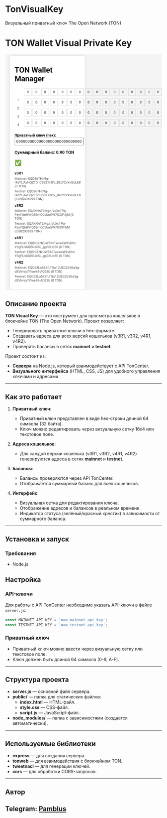 # TonVisualKey
Визуальный приватный ключ The Open Network (TON)
# TON Wallet Visual Private Key

![image](VisualKey.jpg)
## Описание проекта

**TON Visual Key** — это инструмент для просмотра кошельков в блокчейне TON (The Open Network). Проект позволяет:
- Генерировать приватные ключи в hex-формате.
- Создавать адреса для всех версий кошельков (v3R1, v3R2, v4R1, v4R2).
- Проверять балансы в сетях **mainnet** и **testnet**.

Проект состоит из:
- **Сервера** на Node.js, который взаимодействует с API TonCenter.
- **Визуального интерфейса** (HTML, CSS, JS) для удобного управления ключами и адресами.

---

## Как это работает

1. **Приватный ключ**:
   - Приватный ключ представлен в виде hex-строки длиной 64 символа (32 байта).
   - Ключ можно редактировать через визуальную сетку 16x4 или текстовое поле.

2. **Адреса кошельков**:
   - Для каждой версии кошелька (v3R1, v3R2, v4R1, v4R2) генерируются адреса в сетях **mainnet** и **testnet**.

3. **Балансы**:
   - Балансы проверяются через API TonCenter.
   - Отображается суммарный баланс для всех кошельков.

4. **Интерфейс**:
   - Визуальная сетка для редактирования ключа.
   - Отображение адресов и балансов в реальном времени.
   - Индикатор статуса (зелёный/красный крестик) в зависимости от суммарного баланса.

---

## Установка и запуск

### Требования
- Node.js

## Настройка

### API-ключи
Для работы с API TonCenter необходимо указать API-ключи в файле `server.js`:
```javascript
const MAINNET_API_KEY = 'ваш_mainnet_api_key';
const TESTNET_API_KEY = 'ваш_testnet_api_key';
```

### Приватный ключ
- Приватный ключ можно ввести через визуальную сетку или текстовое поле.
- Ключ должен быть длиной 64 символа (0-9, A-F).

---

## Структура проекта

- **server.js** — основной файл сервера.
- **public/** — папка для статических файлов:
  - **index.html** — HTML-файл.
  - **style.css** — CSS-файл.
  - **script.js** — JavaScript-файл.
- **node_modules/** — папка с зависимостями (создаётся автоматически).

---

## Используемые библиотеки

- **express** — для создания сервера.
- **tonweb** — для взаимодействия с блокчейном TON.
- **tweetnacl** — для генерации ключей.
- **cors** — для обработки CORS-запросов.

---

## Автор
Telegram: [Pamblus](https://t.me/Pamblus)
---
